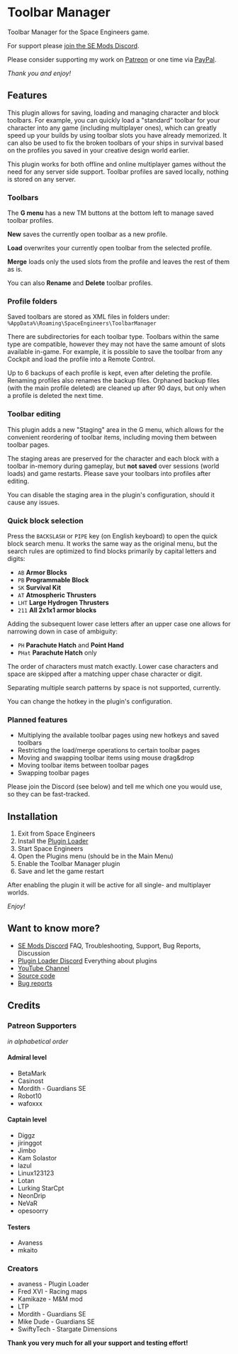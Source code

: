 # Toolbar Manager

Toolbar Manager for the Space Engineers game.

For support please [join the SE Mods Discord](https://discord.gg/PYPFPGf3Ca).

Please consider supporting my work on [Patreon](https://www.patreon.com/semods) or one time via [PayPal](https://www.paypal.com/paypalme/vferenczi/).

*Thank you and enjoy!*

## Features

This plugin allows for saving, loading and managing character and block
toolbars. For example, you can quickly load a "standard" toolbar for
your character into any game (including multiplayer ones), which can
greatly speed up your builds by using toolbar slots you have already
memorized. It can also be used to fix the broken toolbars of your
ships in survival based on the profiles you saved in your creative
design world earlier.

This plugin works for both offline and online multiplayer games without
the need for any server side support. Toolbar profiles are saved locally,
nothing is stored on any server.

### Toolbars

The **G menu** has a new TM buttons at the bottom left to manage saved
toolbar profiles.

**New** saves the currently open toolbar as a new profile.

**Load** overwrites your currently open toolbar from the selected profile.

**Merge** loads only the used slots from the profile and leaves the rest of them as is.

You can also **Rename** and **Delete** toolbar profiles.

### Profile folders

Saved toolbars are stored as XML files in folders under:
`%AppData%\Roaming\SpaceEngineers\ToolbarManager`

There are subdirectories for each toolbar type. Toolbars within the same type are compatible,
however they may not have the same amount of slots available in-game. For example, it is
possible to save the toolbar from any Cockpit and load the profile into a Remote Control.

Up to 6 backups of each profile is kept, even after deleting the profile. Renaming profiles
also renames the backup files. Orphaned backup files (with the main profile deleted) are
cleaned up after 90 days, but only when a profile is deleted the next time.

### Toolbar editing

This plugin adds a new "Staging" area in the G menu, which allows for the convenient reordering
of toolbar items, including moving them between toolbar pages.

The staging areas are preserved for the character and each block with a toolbar in-memory during
gameplay, but **not saved** over sessions (world loads) and game restarts. Please save your
toolbars into profiles after editing.

You can disable the staging area in the plugin's configuration, should it cause any issues.

### Quick block selection

Press the `BACKSLASH` or `PIPE` key (on English keyboard) to open the quick
block search menu. It works the same way as the original menu, but the search
rules are optimized to find blocks primarily by capital letters and digits:

- `AB` **Armor Blocks**
- `PB` **Programmable Block**
- `SK` **Survival Kit**
- `AT` **Atmospheric Thrusters**
- `LHT` **Large Hydrogen Thrusters**
- `211` **All 2x1x1 armor blocks**

Adding the subsequent lower case letters after an upper case one allows
for narrowing down in case of ambiguity:

- `PH` **Parachute Hatch** and **Point Hand**
- `PHat` **Parachute Hatch** only

The order of characters must match exactly. Lower case characters and
space are skipped after a matching upper chase character or digit.

Separating multiple search patterns by space is not supported, currently.

You can change the hotkey in the plugin's configuration.

### Planned features

- Multiplying the available toolbar pages using new hotkeys and saved toolbars
- Restricting the load/merge operations to certain toolbar pages
- Moving and swapping toolbar items using mouse drag&drop
- Moving toolbar items between toolbar pages
- Swapping toolbar pages

Please join the Discord (see below) and tell me which one you would use,
so they can be fast-tracked.

## Installation

1. Exit from Space Engineers
2. Install the [Plugin Loader](https://github.com/sepluginloader/SpaceEngineersLauncher)
3. Start Space Engineers
4. Open the Plugins menu (should be in the Main Menu)
5. Enable the Toolbar Manager plugin
6. Save and let the game restart

After enabling the plugin it will be active for all single- and multiplayer worlds.

*Enjoy!*

## Want to know more?

- [SE Mods Discord](https://discord.gg/PYPFPGf3Ca) FAQ, Troubleshooting, Support, Bug Reports, Discussion
- [Plugin Loader Discord](https://discord.gg/6ETGRU3CzR) Everything about plugins
- [YouTube Channel](https://www.youtube.com/channel/UCc5ar3cW9qoOgdBb1FM_rxQ)
- [Source code](https://github.com/viktor-ferenczi/toolbar-manager)
- [Bug reports](https://discord.gg/x3Z8Ug5YkQ)

## Credits

### Patreon Supporters

_in alphabetical order_

#### Admiral level

- BetaMark
- Casinost
- Mordith - Guardians SE
- Robot10
- wafoxxx

#### Captain level

- Diggz
- jiringgot
- Jimbo
- Kam Solastor
- lazul
- Linux123123
- Lotan
- Lurking StarCpt
- NeonDrip
- NeVaR
- opesoorry

#### Testers

- Avaness
- mkaito

### Creators

- avaness - Plugin Loader
- Fred XVI - Racing maps
- Kamikaze - M&M mod
- LTP
- Mordith - Guardians SE
- Mike Dude - Guardians SE
- SwiftyTech - Stargate Dimensions

**Thank you very much for all your support and testing effort!**